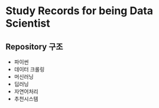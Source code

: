 # Study Records for being Data Scientist


## Repository 구조
- 파이썬
- 데이터 크롤링
- 머신러닝
- 딥러닝
- 자연어처리
- 추천시스템